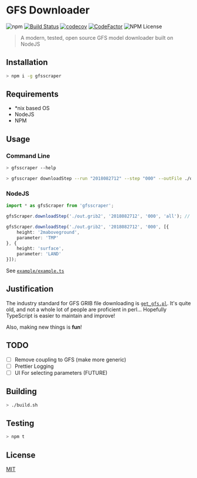 # GFS Downloader
![npm](https://img.shields.io/npm/v/gfsscraper.svg)
[![Build Status](https://travis-ci.org/ISNIT0/gfs-scraper.svg?branch=master)](https://travis-ci.org/ISNIT0/gfs-scraper)
[![codecov](https://codecov.io/gh/ISNIT0/gfs-scraper/branch/master/graph/badge.svg)](https://codecov.io/gh/ISNIT0/gfs-scraper)
[![CodeFactor](https://www.codefactor.io/repository/github/isnit0/gfs-scraper/badge)](https://www.codefactor.io/repository/github/isnit0/gfs-scraper)
![NPM License](https://img.shields.io/npm/l/gfsscraper.svg)
> A modern, tested, open source GFS model downloader built on NodeJS


## Installation
```bash
> npm i -g gfsscraper
```

## Requirements
- *nix based OS
- NodeJS
- NPM


## Usage
### Command Line
```bash
> gfsscraper --help

> gfsscraper downloadStep --run "2018082712" --step "000" --outFile ./out.grib2 --parameterHeightGroups TMP:2maboveground LAND:surface
```

### NodeJS
```typescript
import * as gfsScraper from 'gfsscraper';

gfsScraper.downloadStep('./out.grib2', '2018082712', '000', 'all'); // Downloads all parameters and heights for selected step

gfsScraper.downloadStep('./out.grib2', '2018082712', '000', [{
    height: '2maboveground',
    parameter: 'TMP'
}, {
    height: 'surface',
    parameter: 'LAND'
}]);
```
See [`example/example.ts`](./example/example.ts)


## Justification
The industry standard for GFS GRIB file downloading is [`get_gfs.pl`](http://www.cpc.ncep.noaa.gov/products/wesley/get_gfs.html). It's quite old, and not a whole lot of people are proficient in perl... Hopefully TypeScript is easier to maintain and improve!

Also, making new things is **fun**!

## TODO
- [ ] Remove coupling to GFS (make more generic)
- [ ] Prettier Logging
- [ ] UI For selecting parameters (FUTURE)

## Building
```bash
> ./build.sh
```

## Testing
```bash
> npm t
```

## License
[MIT](./LICENSE)
